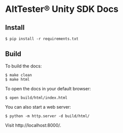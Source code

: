 # AltTester® Unity SDK Docs

## Install

```
$ pip install -r requirements.txt
```

## Build

To build the docs:

```
$ make clean
$ make html
```

To open the docs in your default browser:

```
$ open build/html/index.html
```

You can also start a web server:

```
$ python -m http.server -d build/html/
```

Visit http://localhost:8000/.